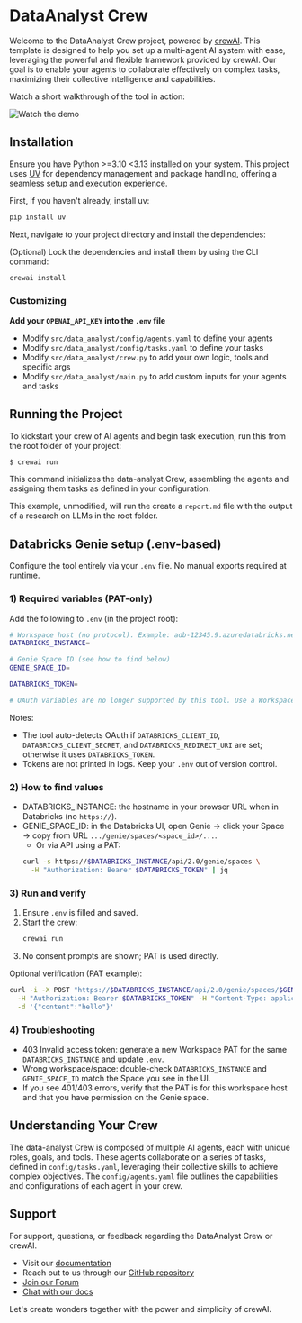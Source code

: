 # DataAnalyst Crew

Welcome to the DataAnalyst Crew project, powered by [crewAI](https://crewai.com). This template is designed to help you set up a multi-agent AI system with ease, leveraging the powerful and flexible framework provided by crewAI. Our goal is to enable your agents to collaborate effectively on complex tasks, maximizing their collective intelligence and capabilities.

Watch a short walkthrough of the tool in action:

![Watch the demo](assets/demo-recording.gif)

## Installation

Ensure you have Python >=3.10 <3.13 installed on your system. This project uses [UV](https://docs.astral.sh/uv/) for dependency management and package handling, offering a seamless setup and execution experience.

First, if you haven't already, install uv:

```bash
pip install uv
```

Next, navigate to your project directory and install the dependencies:

(Optional) Lock the dependencies and install them by using the CLI command:
```bash
crewai install
```
### Customizing

**Add your `OPENAI_API_KEY` into the `.env` file**

- Modify `src/data_analyst/config/agents.yaml` to define your agents
- Modify `src/data_analyst/config/tasks.yaml` to define your tasks
- Modify `src/data_analyst/crew.py` to add your own logic, tools and specific args
- Modify `src/data_analyst/main.py` to add custom inputs for your agents and tasks

## Running the Project

To kickstart your crew of AI agents and begin task execution, run this from the root folder of your project:

```bash
$ crewai run
```

This command initializes the data-analyst Crew, assembling the agents and assigning them tasks as defined in your configuration.

This example, unmodified, will run the create a `report.md` file with the output of a research on LLMs in the root folder.

## Databricks Genie setup (.env-based)

Configure the tool entirely via your `.env` file. No manual exports required at runtime.

### 1) Required variables (PAT-only)

Add the following to `.env` (in the project root):

```bash
# Workspace host (no protocol). Example: adb-12345.9.azuredatabricks.net or <workspace>.cloud.databricks.com
DATABRICKS_INSTANCE=

# Genie Space ID (see how to find below)
GENIE_SPACE_ID=

DATABRICKS_TOKEN=

# OAuth variables are no longer supported by this tool. Use a Workspace PAT instead.
```

Notes:
- The tool auto-detects OAuth if `DATABRICKS_CLIENT_ID`, `DATABRICKS_CLIENT_SECRET`, and `DATABRICKS_REDIRECT_URI` are set; otherwise it uses `DATABRICKS_TOKEN`.
- Tokens are not printed in logs. Keep your `.env` out of version control.

### 2) How to find values

- DATABRICKS_INSTANCE: the hostname in your browser URL when in Databricks (no `https://`).
- GENIE_SPACE_ID: in the Databricks UI, open Genie → click your Space → copy from URL `.../genie/spaces/<space_id>/...`.
  - Or via API using a PAT:
  ```bash
  curl -s https://$DATABRICKS_INSTANCE/api/2.0/genie/spaces \
    -H "Authorization: Bearer $DATABRICKS_TOKEN" | jq
  ```

### 3) Run and verify

1. Ensure `.env` is filled and saved.
2. Start the crew:
   ```bash
   crewai run
   ```
3. No consent prompts are shown; PAT is used directly.

Optional verification (PAT example):
```bash
curl -i -X POST "https://$DATABRICKS_INSTANCE/api/2.0/genie/spaces/$GENIE_SPACE_ID/start-conversation" \
  -H "Authorization: Bearer $DATABRICKS_TOKEN" -H "Content-Type: application/json" \
  -d '{"content":"hello"}'
```

### 4) Troubleshooting

- 403 Invalid access token: generate a new Workspace PAT for the same `DATABRICKS_INSTANCE` and update `.env`.
- Wrong workspace/space: double-check `DATABRICKS_INSTANCE` and `GENIE_SPACE_ID` match the Space you see in the UI.
- If you see 401/403 errors, verify that the PAT is for this workspace host and that you have permission on the Genie space.

## Understanding Your Crew

The data-analyst Crew is composed of multiple AI agents, each with unique roles, goals, and tools. These agents collaborate on a series of tasks, defined in `config/tasks.yaml`, leveraging their collective skills to achieve complex objectives. The `config/agents.yaml` file outlines the capabilities and configurations of each agent in your crew.

## Support

For support, questions, or feedback regarding the DataAnalyst Crew or crewAI.
- Visit our [documentation](https://docs.crewai.com)
- Reach out to us through our [GitHub repository](https://github.com/joaomdmoura/crewai)
- [Join our Forum](https://community.crewai.com)
- [Chat with our docs](https://chatg.pt/DWjSBZn)

Let's create wonders together with the power and simplicity of crewAI.
